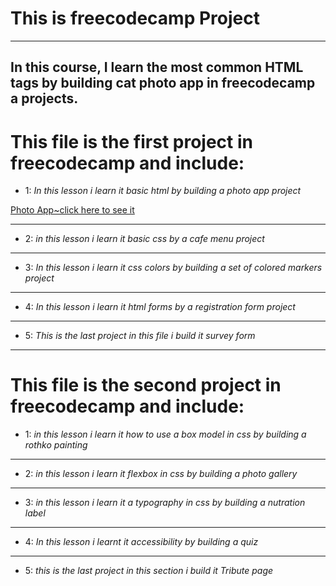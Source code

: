 # **This is freecodecamp Project**
---
## In this course, I learn the most common HTML tags by building  cat photo app in freecodecamp  a projects.
# **This file is the first project in freecodecamp and include:** 
- 1: _In this lesson i learn it  basic html by building  a photo app project_

[Photo App~click here to see it ](https://github.com/Ali-Yare/FCC-projects/tree/main/Survey%20Form/Cat%20Photo%20App)

---
* 2: _in this lesson i learn it basic css by a cafe menu project_

---
* 3: _In this lesson i learn it css colors by building a set of colored markers project_

---
* 4: _In this lesson i learn it html forms by a registration form project_

---
* 5: _This is the last project in this file i build it  survey form_
---
# **This file is the second project in freecodecamp and include:**
- 1: _in this lesson i learn it how to use a box model in css by building a rothko painting_
---
* 2: _in this lesson i learn it flexbox in css by building a photo gallery_
---
* 3: _in this lesson i learn it a typography in css by building a nutration label_
---
* 4: _In this lesson i learnt it accessibility by building a quiz_
---
* 5: _this is the last project in this section i build it Tribute page_


